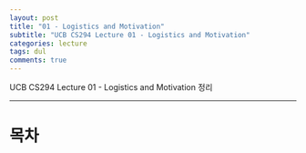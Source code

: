 ```yaml
---
layout: post
title: "01 - Logistics and Motivation"
subtitle: "UCB CS294 Lecture 01 - Logistics and Motivation"
categories: lecture
tags: dul
comments: true
---
```


UCB CS294 Lecture 01 - Logistics and Motivation 정리

---

# 목차
